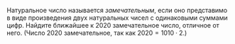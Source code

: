Натуральное число называется <i>замечательным</i>, если оно представимо в виде произведения двух натуральных чисел с одинаковыми суммами цифр. Найдите ближайшее к 2020 замечательное число, отличное от него. (Число 2020 замечательное, так как $2020=1010 \cdot 2$.)